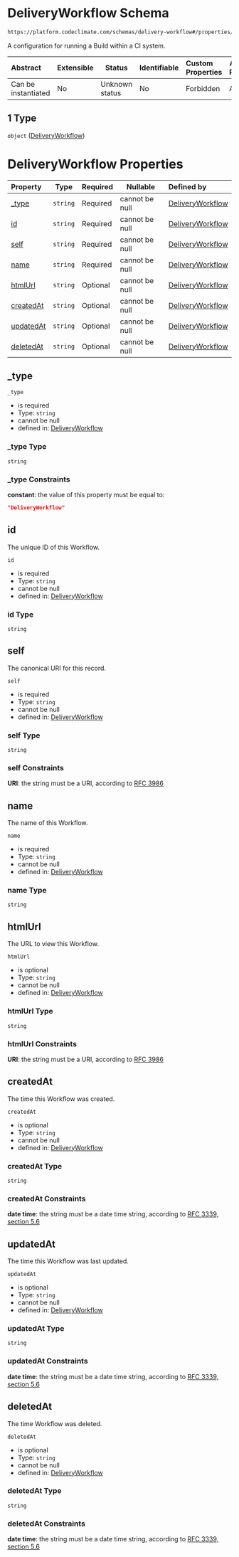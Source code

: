 # DeliveryWorkflow Schema

```txt
https://platform.codeclimate.com/schemas/delivery-workflow#/properties/workflow/oneOf/1
```

A configuration for running a Build within a CI system.


| Abstract            | Extensible | Status         | Identifiable | Custom Properties | Additional Properties | Access Restrictions | Defined In                                                                                    |
| :------------------ | ---------- | -------------- | ------------ | :---------------- | --------------------- | ------------------- | --------------------------------------------------------------------------------------------- |
| Can be instantiated | No         | Unknown status | No           | Forbidden         | Allowed               | none                | [DeliveryBuild.schema.json\*](../../schemas/DeliveryBuild.schema.json "open original schema") |

## 1 Type

`object` ([DeliveryWorkflow](deliverybuild-properties-workflow-oneof-deliveryworkflow.md))

# DeliveryWorkflow Properties

| Property                | Type     | Required | Nullable       | Defined by                                                                                                                                           |
| :---------------------- | -------- | -------- | -------------- | :--------------------------------------------------------------------------------------------------------------------------------------------------- |
| [\_type](#_type)        | `string` | Required | cannot be null | [DeliveryWorkflow](deliveryworkflow-properties-_type.md "https&#x3A;//platform.codeclimate.com/schemas/delivery-workflow#/properties/\_type")        |
| [id](#id)               | `string` | Required | cannot be null | [DeliveryWorkflow](deliveryworkflow-properties-id.md "https&#x3A;//platform.codeclimate.com/schemas/delivery-workflow#/properties/id")               |
| [self](#self)           | `string` | Required | cannot be null | [DeliveryWorkflow](deliveryworkflow-properties-self.md "https&#x3A;//platform.codeclimate.com/schemas/delivery-workflow#/properties/self")           |
| [name](#name)           | `string` | Required | cannot be null | [DeliveryWorkflow](deliveryworkflow-properties-name.md "https&#x3A;//platform.codeclimate.com/schemas/delivery-workflow#/properties/name")           |
| [htmlUrl](#htmlUrl)     | `string` | Optional | cannot be null | [DeliveryWorkflow](deliveryworkflow-properties-htmlurl.md "https&#x3A;//platform.codeclimate.com/schemas/delivery-workflow#/properties/htmlUrl")     |
| [createdAt](#createdAt) | `string` | Optional | cannot be null | [DeliveryWorkflow](deliveryworkflow-properties-createdat.md "https&#x3A;//platform.codeclimate.com/schemas/delivery-workflow#/properties/createdAt") |
| [updatedAt](#updatedAt) | `string` | Optional | cannot be null | [DeliveryWorkflow](deliveryworkflow-properties-updatedat.md "https&#x3A;//platform.codeclimate.com/schemas/delivery-workflow#/properties/updatedAt") |
| [deletedAt](#deletedAt) | `string` | Optional | cannot be null | [DeliveryWorkflow](deliveryworkflow-properties-deletedat.md "https&#x3A;//platform.codeclimate.com/schemas/delivery-workflow#/properties/deletedAt") |

## \_type




`_type`

-   is required
-   Type: `string`
-   cannot be null
-   defined in: [DeliveryWorkflow](deliveryworkflow-properties-_type.md "https&#x3A;//platform.codeclimate.com/schemas/delivery-workflow#/properties/\_type")

### \_type Type

`string`

### \_type Constraints

**constant**: the value of this property must be equal to:

```json
"DeliveryWorkflow"
```

## id

The unique ID of this Workflow.


`id`

-   is required
-   Type: `string`
-   cannot be null
-   defined in: [DeliveryWorkflow](deliveryworkflow-properties-id.md "https&#x3A;//platform.codeclimate.com/schemas/delivery-workflow#/properties/id")

### id Type

`string`

## self

The canonical URI for this record.


`self`

-   is required
-   Type: `string`
-   cannot be null
-   defined in: [DeliveryWorkflow](deliveryworkflow-properties-self.md "https&#x3A;//platform.codeclimate.com/schemas/delivery-workflow#/properties/self")

### self Type

`string`

### self Constraints

**URI**: the string must be a URI, according to [RFC 3986](https://tools.ietf.org/html/rfc4291 "check the specification")

## name

The name of this Workflow.


`name`

-   is required
-   Type: `string`
-   cannot be null
-   defined in: [DeliveryWorkflow](deliveryworkflow-properties-name.md "https&#x3A;//platform.codeclimate.com/schemas/delivery-workflow#/properties/name")

### name Type

`string`

## htmlUrl

The URL to view this Workflow.


`htmlUrl`

-   is optional
-   Type: `string`
-   cannot be null
-   defined in: [DeliveryWorkflow](deliveryworkflow-properties-htmlurl.md "https&#x3A;//platform.codeclimate.com/schemas/delivery-workflow#/properties/htmlUrl")

### htmlUrl Type

`string`

### htmlUrl Constraints

**URI**: the string must be a URI, according to [RFC 3986](https://tools.ietf.org/html/rfc4291 "check the specification")

## createdAt

The time this Workflow was created.


`createdAt`

-   is optional
-   Type: `string`
-   cannot be null
-   defined in: [DeliveryWorkflow](deliveryworkflow-properties-createdat.md "https&#x3A;//platform.codeclimate.com/schemas/delivery-workflow#/properties/createdAt")

### createdAt Type

`string`

### createdAt Constraints

**date time**: the string must be a date time string, according to [RFC 3339, section 5.6](https://tools.ietf.org/html/rfc3339 "check the specification")

## updatedAt

The time this Workflow was last updated.


`updatedAt`

-   is optional
-   Type: `string`
-   cannot be null
-   defined in: [DeliveryWorkflow](deliveryworkflow-properties-updatedat.md "https&#x3A;//platform.codeclimate.com/schemas/delivery-workflow#/properties/updatedAt")

### updatedAt Type

`string`

### updatedAt Constraints

**date time**: the string must be a date time string, according to [RFC 3339, section 5.6](https://tools.ietf.org/html/rfc3339 "check the specification")

## deletedAt

The time Workflow was deleted.


`deletedAt`

-   is optional
-   Type: `string`
-   cannot be null
-   defined in: [DeliveryWorkflow](deliveryworkflow-properties-deletedat.md "https&#x3A;//platform.codeclimate.com/schemas/delivery-workflow#/properties/deletedAt")

### deletedAt Type

`string`

### deletedAt Constraints

**date time**: the string must be a date time string, according to [RFC 3339, section 5.6](https://tools.ietf.org/html/rfc3339 "check the specification")
